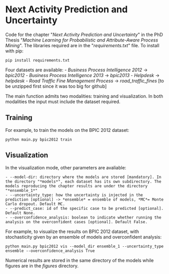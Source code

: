 # Next Activity Prediction and Uncertainty

Code for the chapter "*Next Activity Prediction and Uncertainty*" in the PhD Thesis "*Machine Learning for Probabilistic and Attribute-Aware Process Mining*".
The libraries required are in the "*requirements.txt*" file. To install with pip:

```
pip install requirements.txt
```
 
Four datasets are available: 
    - *Business Process Intelligence 2012* -> *bpic2012*
    - *Business Process Intelligence 2013* -> *bpic2013*
    - *Helpdesk* -> *helpdesk*
    - *Road Traffic Fine Management Process* -> *road_traffic_fines* [to be unzipped first since it was too big for github]

The main function admits two modalities: training and visualization. In both modalities the input must include the dataset required.

## Training

For example, to train the models on the BPIC 2012 dataset:

```
python main.py bpic2012 train
```

## Visualization

In the visualization mode, other parameters are avaliable:

    - --model-dir: directory where the models are stored [mandatory]. In the directory "*models*", each dataset has its own subdirectory. The models reproducing the chapter results are under the directory "*ensemble_1*"
    - --uncertainty_type: how the uncertainty is injected in the prediction [optional] -> *ensemble* = ensemble of models, *MC*= Monte Carlo dropout. Default MC.
    - --predict_case: id of the specific case to be predicted [optional]. Default None.
    - --overconfidence_analysis: boolean to indicate whether running the analysis on the overconfident cases [optional]. Default False.

For example, to visualize the results on BPIC 2012 dataset, with stochasticity given by an ensemble of models and overconfident analysis:

```
python main.py bpic2012 vis --model_dir ensemble_1 --uncertainty_type ensemble --overconfidence_analysis True
```

Numerical results are stored in the same directory of the models while figures are in the *figures* directory. 
